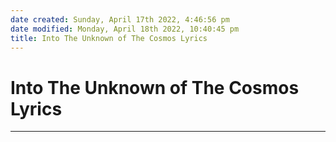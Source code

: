 ```yaml
---
date created: Sunday, April 17th 2022, 4:46:56 pm
date modified: Monday, April 18th 2022, 10:40:45 pm
title: Into The Unknown of The Cosmos Lyrics
---
```

# Into The Unknown of The Cosmos Lyrics
---
